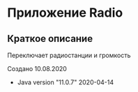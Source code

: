 # Приложение Radio

## Краткое описание

Переключает радиостанции и громкость

Создано 10.08.2020


* Java version "11.0.7" 2020-04-14

